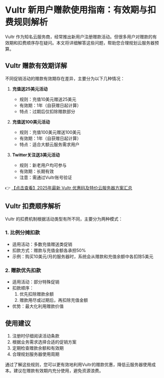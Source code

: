 # Vultr 新用户赠款使用指南：有效期与扣费规则解析

Vultr 作为知名云服务商，经常推出新用户注册赠款活动。但很多用户对赠款的有效期和扣费顺序存在疑问。本文将详细解答这些问题，帮助您合理规划云服务器预算。

## Vultr 赠款有效期详解

不同促销活动的赠款有效期存在差异，主要分为以下几种情况：

1. **充值送25美元活动**  
   - 规则：充值10美元赠送25美元
   - 有效期：1年（自获赠日起计算）
   - 特点：过期后仅扣除赠款部分

2. **充值送100美元活动**  
   - 规则：充值100美元赠送100美元
   - 有效期：1年（自获赠日起计算）
   - 特点：适合大额云服务需求用户

3. **Twitter关注送3美元活动**  
   - 规则：新老用户均可参与
   - 有效期：长期有效
   - 注意：需通过Vultr账号验证

👉 [【点击查看】2025年最新 Vultr 优惠码及特价云服务器方案汇总](https://bit.ly/VuLtr)

## Vultr 扣费顺序解析

Vultr 的扣费机制根据活动类型有所不同，主要分为两种模式：

### 1. 比例分摊扣款
- 适用活动：多数充值赠送类促销
- 扣款方式：赠款与充值金额各承担50%
- 示例：购买10美元/月的服务器时，系统会从赠款和充值余额中各扣除5美元

### 2. 赠款优先扣款
- 适用活动：部分特殊促销
- 扣款顺序：
  1. 优先扣除赠款余额
  2. 赠款用尽或过期后，再扣除充值金额
- 优势：最大化利用赠款价值

## 使用建议
1. 注册时仔细阅读活动条款
2. 根据业务需求选择合适的促销方案
3. 定期检查赠款余额和有效期
4. 合理规划服务器使用周期

通过了解这些规则，您可以更有效地利用Vultr的赠款优惠，降低云服务器使用成本。建议在赠款有效期内充分使用，避免资源浪费。